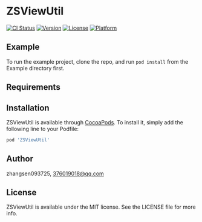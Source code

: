 # ZSViewUtil

[![CI Status](https://img.shields.io/travis/zhangsen093725/ZSViewUtil.svg?style=flat)](https://travis-ci.org/zhangsen093725/ZSViewUtil)
[![Version](https://img.shields.io/cocoapods/v/ZSViewUtil.svg?style=flat)](https://cocoapods.org/pods/ZSViewUtil)
[![License](https://img.shields.io/cocoapods/l/ZSViewUtil.svg?style=flat)](https://cocoapods.org/pods/ZSViewUtil)
[![Platform](https://img.shields.io/cocoapods/p/ZSViewUtil.svg?style=flat)](https://cocoapods.org/pods/ZSViewUtil)

## Example

To run the example project, clone the repo, and run `pod install` from the Example directory first.

## Requirements

## Installation

ZSViewUtil is available through [CocoaPods](https://cocoapods.org). To install
it, simply add the following line to your Podfile:

```ruby
pod 'ZSViewUtil'
```

## Author

zhangsen093725, 376019018@qq.com

## License

ZSViewUtil is available under the MIT license. See the LICENSE file for more info.
